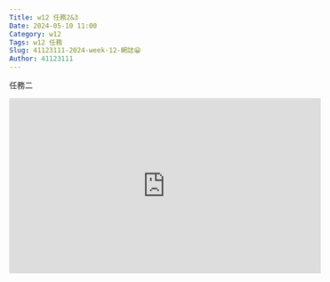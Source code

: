 ```yaml
---
Title: w12 任務2&3
Date: 2024-05-10 11:00
Category: w12
Tags: w12 任務
Slug: 41123111-2024-week-12-網誌😁
Author: 41123111
---
```

任務二
<iframe width="560" height="315" src="https://www.youtube.com/embed/5kPKnJGiilk?si=96_nVHSMRtoJz6op" title="YouTube video player" frameborder="0" allow="accelerometer; autoplay; clipboard-write; encrypted-media; gyroscope; picture-in-picture; web-share" referrerpolicy="strict-origin-when-cross-origin" allowfullscreen></iframe>